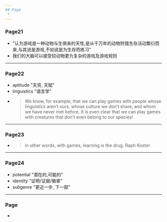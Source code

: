 ```yaml
---
## Page
 *
---
```

### Page21
  * "认为游戏是一种动物与生俱来的天性,是从千万年的动物狩猎生存活动繁衍而来,与其说是游戏,不如说是为生存而练习"
  * 我们的大脑可以接受较动物更为复杂的游戏及游戏规则
  ---
### Page22
  * aptitude "天资, 天赋"
  * linguistics "语言学"
  * > We know, for example, that
we can play games with people whose linguistics aren’t ours, whose culture we
don’t share, and whom we have never met before. It is even clear that we can play
games with creatures that don’t even belong to our species! 
---
### Page23
  * > in other words, with games, learning is the drug. Raph Koster
---
### Page24
 * potential "潜在的,可能的"
 * identity "证明/证据/徽章"
 * subgenre "更近一步, 下一部"
---
### Page
 *
